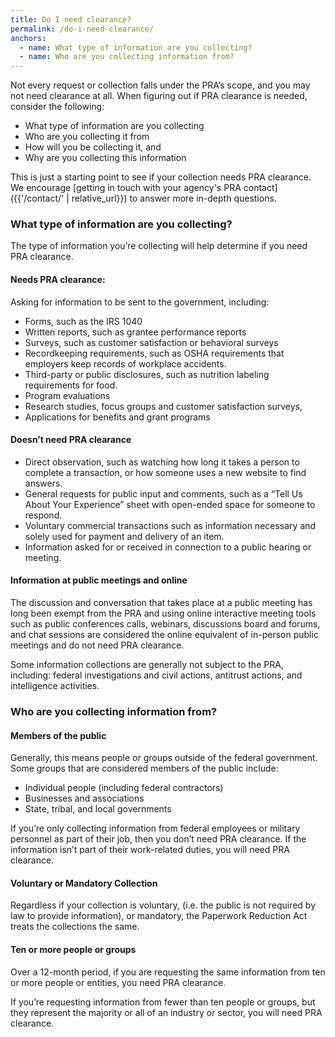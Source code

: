 ```yaml
---
title: Do I need clearance?
permalink: /do-i-need-clearance/
anchors:
  - name: What type of information are you collecting?
  - name: Who are you collecting information from?
---
```


Not every request or collection falls under the PRA’s scope, and you may not need clearance at all. When figuring out if PRA clearance is needed, consider the following:

- What type of information are you collecting
- Who are you collecting it from
- How will you be collecting it, and
- Why are you collecting this information

This is just a starting point to see if your collection needs PRA clearance. We encourage [getting in touch with your agency's PRA contact]({{'/contact/' | relative_url}}) to answer more in-depth questions.

### What type of information are you collecting?

The type of information you’re collecting will help determine if you need PRA clearance.

#### Needs PRA clearance:

Asking for information to be sent to the government, including:

- Forms, such as the IRS 1040
- Written reports, such as grantee performance reports
- Surveys, such as customer satisfaction or behavioral surveys
- Recordkeeping requirements, such as OSHA requirements that employers keep records of workplace accidents.
- Third-party or public disclosures, such as nutrition labeling requirements for food.
- Program evaluations
- Research studies, focus groups and customer satisfaction surveys,
- Applications for benefits and grant programs

#### Doesn’t need PRA clearance

- Direct observation, such as watching how long it takes a person to complete a transaction, or how someone uses a new website to find answers.
- General requests for public input and comments, such as a “Tell Us About Your Experience” sheet with open-ended space for someone to respond.
- Voluntary commercial transactions such as information necessary and solely used for payment and delivery of an item.
- Information asked for or received in connection to a public hearing or meeting.

#### Information at public meetings and online

The discussion and conversation that takes place at a public meeting has long been exempt from the PRA and using online interactive meeting tools such as public conferences calls, webinars, discussions board and forums, and chat sessions are considered the online equivalent of in-person public meetings and do not need PRA clearance.

Some information collections are generally not subject to the PRA, including: federal investigations and civil actions, antitrust actions, and intelligence activities.

### Who are you collecting information from?

#### Members of the public

Generally, this means people or groups outside of the federal government. Some groups that are considered members of the public include:

- Individual people (including federal contractors)
- Businesses and associations
- State, tribal, and local governments

If you’re only collecting information from federal employees or military personnel as part of their job, then you don’t need PRA clearance. If the information isn’t part of their work-related duties, you will need PRA clearance.

#### Voluntary or Mandatory Collection

Regardless if your collection is voluntary, (i.e. the public is not required by law to provide information), or mandatory, the Paperwork Reduction Act treats the collections the same.

#### Ten or more people or groups

Over a 12-month period, if you are requesting the same information from ten or more people or entities, you need PRA clearance.

If you’re requesting information from fewer than ten people or groups, but they represent the majority or all of an industry or sector, you will need PRA clearance.
